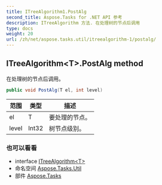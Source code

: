 ```yaml
---
title: ITreeAlgorithm1.PostAlg
second_title: Aspose.Tasks for .NET API 参考
description: ITreeAlgorithm 方法. 在处理树的节点后调用
type: docs
weight: 20
url: /zh/net/aspose.tasks.util/itreealgorithm-1/postalg/
---
```

## ITreeAlgorithm&lt;T&gt;.PostAlg method

在处理树的节点后调用。

```csharp
public void PostAlg(T el, int level)
```

| 范围 | 类型 | 描述 |
| --- | --- | --- |
| el | T | 要处理的节点。 |
| level | Int32 | 树节点级别。 |

### 也可以看看

* interface [ITreeAlgorithm&lt;T&gt;](../)
* 命名空间 [Aspose.Tasks.Util](../../itreealgorithm-1/)
* 部件 [Aspose.Tasks](../../../)


